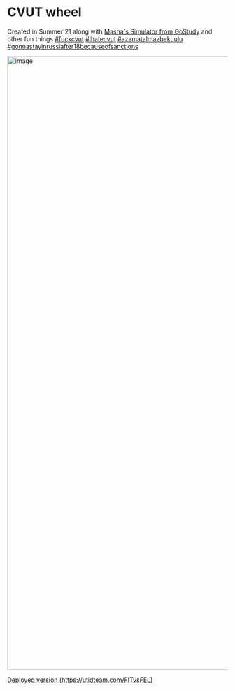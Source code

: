 # CVUT wheel

Created in Summer'21 along with [Masha's Simulator from GoStudy](https://play.google.com/store/apps/details?id=com.VityaSchel.GoStudyMashaSimulator&hl=bs&gl=US) and other fun things [#fuckcvut](https://cvut.lgbt) [#ihatecvut](https://cvut.cz) [#azamatalmazbekuulu](https://github.com/vsem-azamat) [#gonnastayinrussiafter18becauseofsanctions](https://vk.com/hloth)

<img width="1404" alt="image" src="https://user-images.githubusercontent.com/59040542/229368446-a9ae8db8-5fd2-43ba-9bd3-4e6c327241a8.png">

[Deployed version (https://utidteam.com/FITvsFEL)](https://utidteam.com/FITvsFEL)
